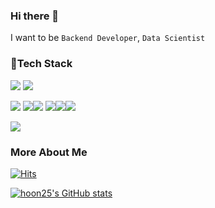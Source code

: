 ### Hi there 👋

I want to be `Backend Developer`, `Data Scientist`



### 🔗Tech Stack

<img src="https://img.shields.io/badge/Python-3766AB?style=flat-square&logo=Python&logoColor=white"/> <img src="https://img.shields.io/badge/Java-007396?style=flat-square&logo=Java&logoColor=white"/> 

<img src="https://img.shields.io/badge/Django-092E20?style=flat-square&logo=Django&logoColor=white"/> <img src="https://img.shields.io/badge/Spring Boot-6DB33F?style=flat-square&logo=Spring%20Boot&logoColor=white"/><img src="https://img.shields.io/badge/MySQL-4479A1?style=flat-square&logo=MySQL&logoColor=white"/> <img src="https://img.shields.io/badge/pandas-150458?style=flat-square&logo=pandas&logoColor=white"/><img src="https://img.shields.io/badge/Numpy-013243?style=flat-square&logo=Numpy&logoColor=white"/><img src="https://img.shields.io/badge/TensorFlow-FF6F00?style=flat-square&logo=TensorFlow&logoColor=white"/>

<a><img src="https://img.shields.io/badge/Linux-FCC624?style=flat-square&logo=Linux&logoColor=white"/></a>



### More About Me





[![Hits](https://hits.seeyoufarm.com/api/count/incr/badge.svg?url=https%3A%2F%2Fgithub.com%2Fhoon25&count_bg=%2379C83D&title_bg=%23555555&icon=&icon_color=%23E7E7E7&title=hits&edge_flat=false)](https://hits.seeyoufarm.com)



[![hoon25's GitHub stats](https://github-readme-stats.vercel.app/api?username=hoon25)](https://github.com/anuraghazra/github-readme-stats)











<!--
**hoon25/hoon25** is a ✨ _special_ ✨ repository because its `README.md` (this file) appears on your GitHub profile.

Here are some ideas to get you started:

- 🔭 I’m currently working on ...
- 🌱 I’m currently learning ...
- 👯 I’m looking to collaborate on ...
- 🤔 I’m looking for help with ...
- 💬 Ask me about ...
- 📫 How to reach me: ...
- 😄 Pronouns: ...
- ⚡ Fun fact: ...
-->
